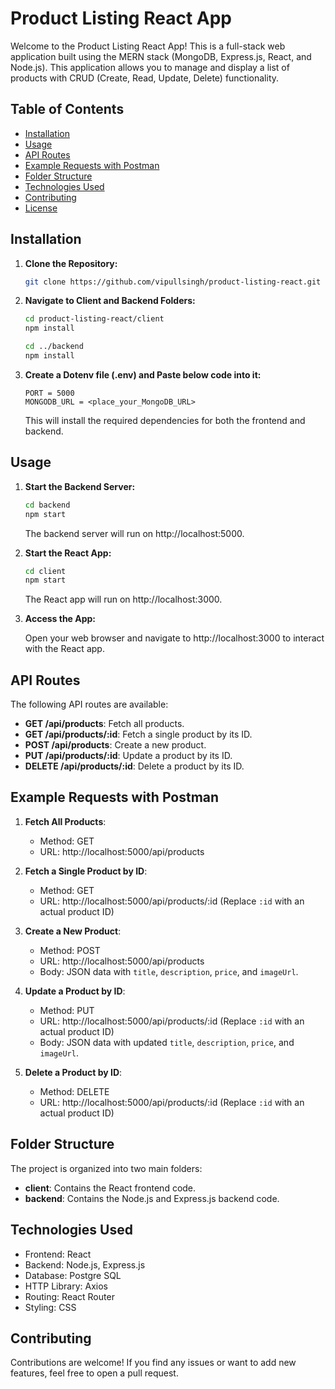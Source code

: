 
# Product Listing React App

Welcome to the Product Listing React App! This is a full-stack web application built using the MERN stack (MongoDB, Express.js, React, and Node.js). This application allows you to manage and display a list of products with CRUD (Create, Read, Update, Delete) functionality.

## Table of Contents

- [Installation](#installation)
- [Usage](#usage)
- [API Routes](#api-routes)
- [Example Requests with Postman](#example-requests-with-postman)
- [Folder Structure](#folder-structure)
- [Technologies Used](#technologies-used)
- [Contributing](#contributing)
- [License](#license)

## Installation

1. **Clone the Repository:**

   ```bash
   git clone https://github.com/vipullsingh/product-listing-react.git
   ```

2. **Navigate to Client and Backend Folders:**

   ```bash
   cd product-listing-react/client
   npm install

   cd ../backend
   npm install
   ```
3. **Create a Dotenv file (.env) and Paste below code into it:**

    ```
    PORT = 5000
    MONGODB_URL = <place_your_MongoDB_URL>
    ```

   This will install the required dependencies for both the frontend and backend.

## Usage

1. **Start the Backend Server:**

   ```bash
   cd backend
   npm start
   ```

   The backend server will run on http://localhost:5000.

2. **Start the React App:**

   ```bash
   cd client
   npm start
   ```

   The React app will run on http://localhost:3000.

3. **Access the App:**

   Open your web browser and navigate to http://localhost:3000 to interact with the React app.

## API Routes

The following API routes are available:

- **GET /api/products**: Fetch all products.
- **GET /api/products/:id**: Fetch a single product by its ID.
- **POST /api/products**: Create a new product.
- **PUT /api/products/:id**: Update a product by its ID.
- **DELETE /api/products/:id**: Delete a product by its ID.

## Example Requests with Postman

1. **Fetch All Products**:
   - Method: GET
   - URL: http://localhost:5000/api/products

2. **Fetch a Single Product by ID**:
   - Method: GET
   - URL: http://localhost:5000/api/products/:id (Replace `:id` with an actual product ID)

3. **Create a New Product**:
   - Method: POST
   - URL: http://localhost:5000/api/products
   - Body: JSON data with `title`, `description`, `price`, and `imageUrl`.

4. **Update a Product by ID**:
   - Method: PUT
   - URL: http://localhost:5000/api/products/:id (Replace `:id` with an actual product ID)
   - Body: JSON data with updated `title`, `description`, `price`, and `imageUrl`.

5. **Delete a Product by ID**:
   - Method: DELETE
   - URL: http://localhost:5000/api/products/:id (Replace `:id` with an actual product ID)

## Folder Structure

The project is organized into two main folders:

- **client**: Contains the React frontend code.
- **backend**: Contains the Node.js and Express.js backend code.

## Technologies Used

- Frontend: React
- Backend: Node.js, Express.js
- Database: Postgre SQL
- HTTP Library: Axios
- Routing: React Router
- Styling: CSS

## Contributing

Contributions are welcome! If you find any issues or want to add new features, feel free to open a pull request.
